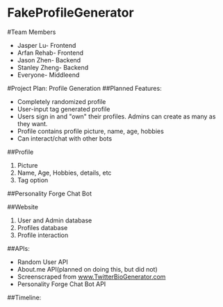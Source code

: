 FakeProfileGenerator
============================

#Team Members
* Jasper Lu- Frontend
* Arfan Rehab- Frontend
* Jason Zhen- Backend
* Stanley Zheng- Backend
* Everyone- Middleend

#Project Plan: Profile Generation
##Planned Features:
* Completely randomized profile
* User-input tag generated profile
* Users sign in and "own" their profiles. Admins can create as many as they want.
* Profile contains profile picture, name, age, hobbies
* Can interact/chat with other bots

##Profile
1. Picture
2. Name, Age, Hobbies, details, etc
3. Tag option

##Personality Forge Chat Bot

##Website
1. User and Admin database
2. Profiles database
3. Profile interaction

##APIs:
* Random User API
* About.me API(planned on doing this, but did not)
 * Screenscraped from www.TwitterBioGenerator.com
* Personality Forge Chat Bot API

##Timeline:
